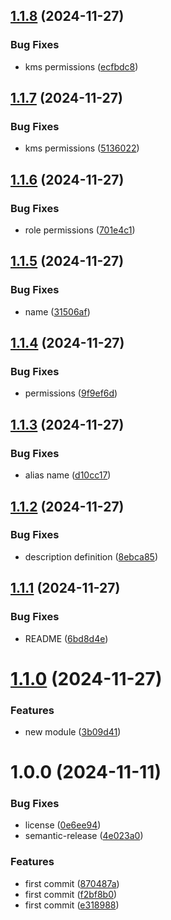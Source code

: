 ## [1.1.8](https://github.com/nstrlabs/tf-aws-cloudtrail/compare/v1.1.7...v1.1.8) (2024-11-27)


### Bug Fixes

* kms permissions ([ecfbdc8](https://github.com/nstrlabs/tf-aws-cloudtrail/commit/ecfbdc800b2ea06bc8f8b64b69b23336fd23ef60))

## [1.1.7](https://github.com/nstrlabs/tf-aws-cloudtrail/compare/v1.1.6...v1.1.7) (2024-11-27)


### Bug Fixes

* kms permissions ([5136022](https://github.com/nstrlabs/tf-aws-cloudtrail/commit/513602247028163649b575210aa9e145cca758b7))

## [1.1.6](https://github.com/nstrlabs/tf-aws-cloudtrail/compare/v1.1.5...v1.1.6) (2024-11-27)


### Bug Fixes

* role permissions ([701e4c1](https://github.com/nstrlabs/tf-aws-cloudtrail/commit/701e4c13de3c1700022706d6d4d29252ca7c1d08))

## [1.1.5](https://github.com/nstrlabs/tf-aws-cloudtrail/compare/v1.1.4...v1.1.5) (2024-11-27)


### Bug Fixes

* name ([31506af](https://github.com/nstrlabs/tf-aws-cloudtrail/commit/31506afe7afb619006b91217c66e9c0f147cdad0))

## [1.1.4](https://github.com/nstrlabs/tf-aws-cloudtrail/compare/v1.1.3...v1.1.4) (2024-11-27)


### Bug Fixes

* permissions ([9f9ef6d](https://github.com/nstrlabs/tf-aws-cloudtrail/commit/9f9ef6df7dfe1b567a66d88d85eb875f8f2a5e34))

## [1.1.3](https://github.com/nstrlabs/tf-aws-cloudtrail/compare/v1.1.2...v1.1.3) (2024-11-27)


### Bug Fixes

* alias name ([d10cc17](https://github.com/nstrlabs/tf-aws-cloudtrail/commit/d10cc17e555a48db3e3cff6c3e0f3df808859bda))

## [1.1.2](https://github.com/nstrlabs/tf-aws-cloudtrail/compare/v1.1.1...v1.1.2) (2024-11-27)


### Bug Fixes

* description definition ([8ebca85](https://github.com/nstrlabs/tf-aws-cloudtrail/commit/8ebca8561c56e620a01b75b5069934f42c477a89))

## [1.1.1](https://github.com/nstrlabs/tf-aws-cloudtrail/compare/v1.1.0...v1.1.1) (2024-11-27)


### Bug Fixes

* README ([6bd8d4e](https://github.com/nstrlabs/tf-aws-cloudtrail/commit/6bd8d4e66dcf09a542ccb6f2b2c64f53b428338d))

# [1.1.0](https://github.com/nstrlabs/tf-aws-cloudtrail/compare/v1.0.0...v1.1.0) (2024-11-27)


### Features

* new module ([3b09d41](https://github.com/nstrlabs/tf-aws-cloudtrail/commit/3b09d41caceccc6ce9cf403e0b1e3f1c271bce57))

# 1.0.0 (2024-11-11)


### Bug Fixes

* license ([0e6ee94](https://github.com/nstrlabs/tf-aws-cloudtrail/commit/0e6ee9498cdfa34776575ff0ed7c78ed18b1dc16))
* semantic-release ([4e023a0](https://github.com/nstrlabs/tf-aws-cloudtrail/commit/4e023a0fee6d4caee55b768379b10106b9d7ba1b))


### Features

* first commit ([870487a](https://github.com/nstrlabs/tf-aws-cloudtrail/commit/870487a3c93591456fab408ce6d10424637ff869))
* first commit ([f2bf8b0](https://github.com/nstrlabs/tf-aws-cloudtrail/commit/f2bf8b05de28ec34b08f4f9e79c7f230ecc71a9d))
* first commit ([e318988](https://github.com/nstrlabs/tf-aws-cloudtrail/commit/e3189883fe4fac5d0251afd698c05eee8acd1411))
